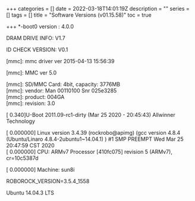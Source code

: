 +++
categories = []
date = 2022-03-18T14:01:19Z
description = ""
series = []
tags = []
title = "Software Versions (v01.15.58)"
toc = true

+++
\*-boot0 version : 4.0.0

DRAM DRIVE INFO: V1.7

ID CHECK VERSION: V0.1

\[mmc\]: mmc driver ver 2015-04-13 15:56:39

\[mmc\]: MMC ver 5.0

\[mmc\]: SD/MMC Card: 4bit, capacity: 3776MB  
\[mmc\]: vendor: Man 00110100 Snr 025e3285  
\[mmc\]: product: 004GA  
\[mmc\]: revision: 3.0

\[      0.340\]U-Boot 2011.09-rc1-dirty (Mar 25 2020 - 20:45:43) Allwinner Technology

\[    0.000000\] Linux version 3.4.39 (rockrobo@apimg) (gcc version 4.8.4 (Ubuntu/Linaro 4.8.4-2ubuntu1\~14.04.1) ) #1 SMP PREEMPT Wed Mar 25 20:47:59 CST 2020  
\[    0.000000\] CPU: ARMv7 Processor \[410fc075\] revision 5 (ARMv7), cr=10c5387d

\[    0.000000\] Machine: sun8i

ROBOROCK_VERSION=3.5.4_1558

Ubuntu 14.04.3 LTS